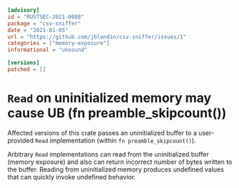 ```toml
[advisory]
id = "RUSTSEC-2021-0088"
package = "csv-sniffer"
date = "2021-01-05"
url = "https://github.com/jblondin/csv-sniffer/issues/1"
categories = ["memory-exposure"]
informational = "unsound"

[versions]
patched = []
```

# `Read` on uninitialized memory may cause UB (fn preamble_skipcount())

Affected versions of this crate passes an uninitialized buffer to a user-provided `Read` implementation (within `fn preamble_skipcount()`).

Arbitrary `Read` implementations can read from the uninitialized buffer (memory exposure) and also can return incorrect number of bytes written to the buffer.
Reading from uninitialized memory produces undefined values that can quickly invoke undefined behavior.

